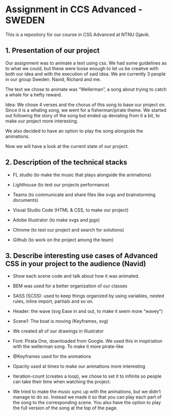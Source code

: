# Assignment in CCS Advanced - SWEDEN
This is a repository for our course in CSS Advanced at NTNU Gjøvik.

## 1. Presentation of our project

Our assignment was to animate a text using css. We had some guidelines as to what we could, but these were loose enough to let us be creative with both our idea and with the execution of said idea. We are currently 3 people in our group Sweden. Navid, Richard and me.  

The text we chose to animate was  “Wellerman”, a song about trying to catch a whale for a hefty reward. 

Idea: We chose 4 verses and the chorus of this song to base our project on. Since it is a whaling song, we went for a fisherman/pirate theme. We started out following the story of the song but ended up deviating from it a bit, to make our project more interesting. 

We also decided to have an option to play the song alongside the animations. 

Now we will have a look at the current state of our project. 

 

## 2. Description of the technical stacks

- FL studio (to make the music that plays alongside the animations)  

- Lighthouse (to test our projects performance) 

- Teams (to communicate and share files like svgs and brainstorming documents) 

- Visual Studio Code (HTML & CSS, to make our project) 

- Adobe Illustrator (to make svgs and jpgs) 

- Chrome (to test our project and search for solutions) 

- Github (to work on the project among the team) 


 

## 3. Describe interesting use cases of Advanced CSS in your project to the audience (Navid) 

- Show each scene code and talk about how it was animated. 

- BEM was used for a better organization of our classes 

- SASS (SCSS): used to keep things organized by using variables, nested rules, inline import, partials and so on. 

- Header: the wave (svg Ease in and out, to make it seem more “wavey”) 

- Scene1: The boat is moving (Keyframes, svg) 

- We created all of our drawings in Illustrator 

- Font: Pirata One, downloaded from Google. We used this in inspiriation with the wellerman song. To make it more pirate-like

- @Keyframes used for the animations 

- Opacity used at times to make our animations more interesting 

- Iteration-count (creates a loop), we chose to set it to infinite so people can take their time when watching the project.

- We tried to make the music sync up with the animations, but we didn’t manage to do so. Instead we made it so that you can play each part of the song to the corresponding scene. You also have the option to play the full version of the song at the top of the page.  
